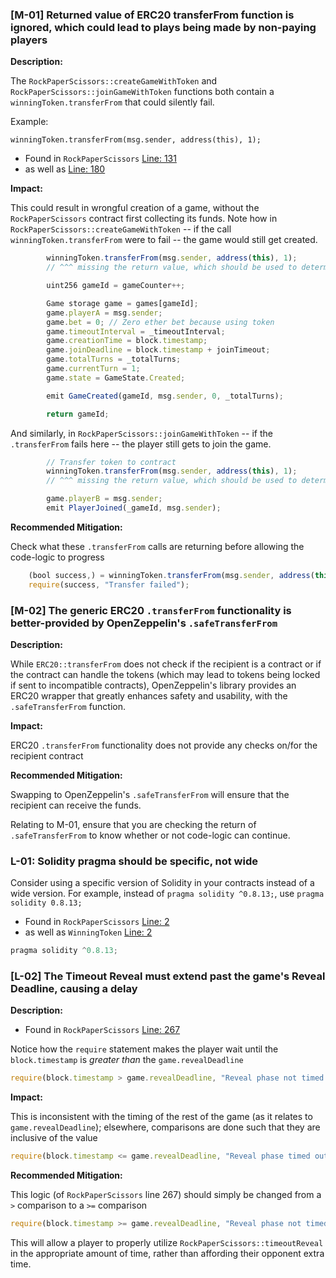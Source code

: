 ### [M-01] Returned value of ERC20 transferFrom function is ignored, which could lead to plays being made by non-paying players

**Description:** 

The `RockPaperScissors::createGameWithToken` and `RockPaperScissors::joinGameWithToken` functions both contain a `winningToken.transferFrom` that could silently fail.

Example: 

`winningToken.transferFrom(msg.sender, address(this), 1);`

- Found in `RockPaperScissors` [Line: 131](https://github.com/CodeHawks-Contests/2025-04-rock-paper-scissors/blob/25cf9f29c3accd96a532e416eee6198808ba5271/src/RockPaperScissors.sol#L131)
- as well as [Line: 180](https://github.com/CodeHawks-Contests/2025-04-rock-paper-scissors/blob/25cf9f29c3accd96a532e416eee6198808ba5271/src/RockPaperScissors.sol#L180)

**Impact:** 

This could result in wrongful creation of a game, without the `RockPaperScissors` contract first collecting its funds. Note how in `RockPaperScissors::createGameWithToken` -- if the call `winningToken.transferFrom` were to fail -- the game would still get created.

```javascript
        winningToken.transferFrom(msg.sender, address(this), 1);
        // ^^^ missing the return value, which should be used to determine whether or not to proceed.

        uint256 gameId = gameCounter++;

        Game storage game = games[gameId];
        game.playerA = msg.sender;
        game.bet = 0; // Zero ether bet because using token
        game.timeoutInterval = _timeoutInterval;
        game.creationTime = block.timestamp;
        game.joinDeadline = block.timestamp + joinTimeout;
        game.totalTurns = _totalTurns;
        game.currentTurn = 1;
        game.state = GameState.Created;

        emit GameCreated(gameId, msg.sender, 0, _totalTurns);

        return gameId;
```

And similarly, in `RockPaperScissors::joinGameWithToken` -- if the `.transferFrom` fails here -- the player still gets to join the game.

```javascript
        // Transfer token to contract
        winningToken.transferFrom(msg.sender, address(this), 1);
        // ^^^ missing the return value, which should be used to determine whether or not to proceed.

        game.playerB = msg.sender;
        emit PlayerJoined(_gameId, msg.sender);
```

**Recommended Mitigation:** 

Check what these `.transferFrom` calls are returning before allowing the code-logic to progress

```javascript
    (bool success,) = winningToken.transferFrom(msg.sender, address(this), 1);
    require(success, "Transfer failed");
```



### [M-02] The generic ERC20 `.transferFrom` functionality is better-provided by OpenZeppelin's `.safeTransferFrom`

**Description:** 

While `ERC20::transferFrom` does not check if the recipient is a contract or if the contract can handle the tokens (which may lead to tokens being locked if sent to incompatible contracts), OpenZeppelin's library provides an ERC20 wrapper that greatly enhances safety and usability, with the `.safeTransferFrom` function.

**Impact:** 

ERC20 `.transferFrom` functionality does not provide any checks on/for the recipient contract

**Recommended Mitigation:** 

Swapping to OpenZeppelin's `.safeTransferFrom` will ensure that the recipient can receive the funds. 

Relating to M-01, ensure that you are checking the return of `.safeTransferFrom` to know whether or not code-logic can continue.



### L-01: Solidity pragma should be specific, not wide

Consider using a specific version of Solidity in your contracts instead of a wide version. For example, instead of `pragma solidity ^0.8.13;`, use `pragma solidity 0.8.13;`

- Found in `RockPaperScissors` [Line: 2](https://github.com/CodeHawks-Contests/2025-04-rock-paper-scissors/blob/25cf9f29c3accd96a532e416eee6198808ba5271/src/RockPaperScissors.sol#L2)
- as well as `WinningToken` [Line: 2](https://github.com/CodeHawks-Contests/2025-04-rock-paper-scissors/blob/25cf9f29c3accd96a532e416eee6198808ba5271/src/WinningToken.sol#L2)

```javascript
pragma solidity ^0.8.13;
```

### [L-02] The Timeout Reveal must extend past the game's Reveal Deadline, causing a delay

**Description:** 

- Found in `RockPaperScissors` [Line: 267](https://github.com/CodeHawks-Contests/2025-04-rock-paper-scissors/blob/25cf9f29c3accd96a532e416eee6198808ba5271/src/RockPaperScissors.sol#L267)

Notice how the `require` statement makes the player wait until the `block.timestamp` is *greater than* the `game.revealDeadline`

```javascript
require(block.timestamp > game.revealDeadline, "Reveal phase not timed out yet");
```

**Impact:** 

This is inconsistent with the timing of the rest of the game (as it relates to `game.revealDeadline`); elsewhere, comparisons are done such that they are inclusive of the value

```javascript
require(block.timestamp <= game.revealDeadline, "Reveal phase timed out");
```

**Recommended Mitigation:** 

This logic (of `RockPaperScissors` line 267) should simply be changed from a `>` comparison to a `>=` comparison 

```javascript
require(block.timestamp >= game.revealDeadline, "Reveal phase not timed out yet");
```

This will allow a player to properly utilize `RockPaperScissors::timeoutReveal` in the appropriate amount of time, rather than affording their opponent extra time.